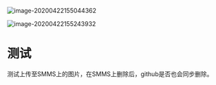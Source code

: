 ![image-20200422155044362](https://i.loli.net/2020/04/22/MOQ4Pxohjg23Scs.png)

![image-20200422155243932](https://i.loli.net/2020/04/22/3rWdlC8HXZwKvb4.png)

# 测试

测试上传至SMMS上的图片，在SMMS上删除后，github是否也会同步删除。